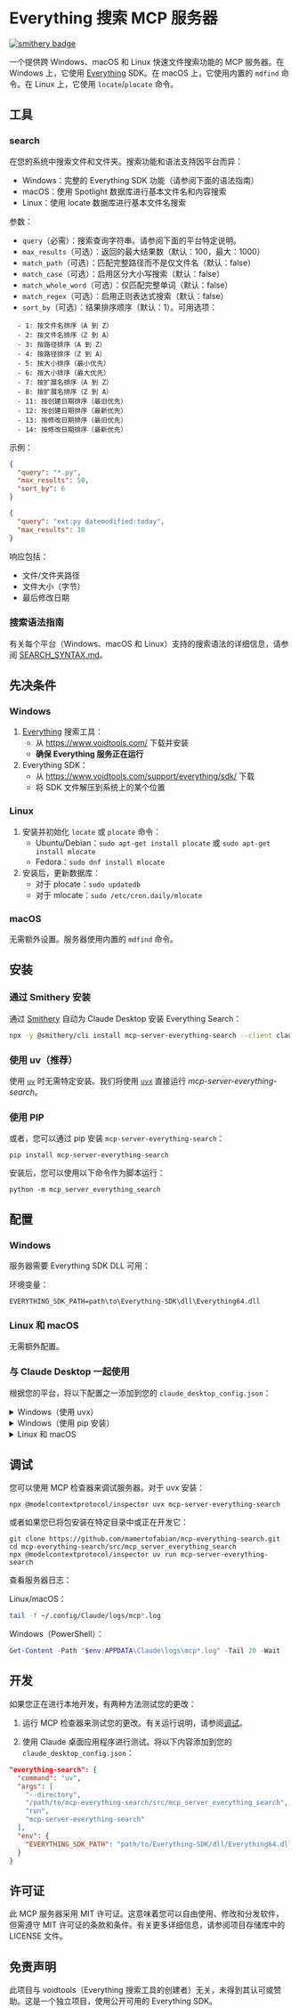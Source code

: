 # Everything 搜索 MCP 服务器

[![smithery badge](https://smithery.ai/badge/mcp-server-everything-search)](https://smithery.ai/server/mcp-server-everything-search)

一个提供跨 Windows、macOS 和 Linux 快速文件搜索功能的 MCP 服务器。在 Windows 上，它使用 [Everything](https://www.voidtools.com/) SDK。在 macOS 上，它使用内置的 `mdfind` 命令。在 Linux 上，它使用 `locate`/`plocate` 命令。

## 工具

### search

在您的系统中搜索文件和文件夹。搜索功能和语法支持因平台而异：

- Windows：完整的 Everything SDK 功能（请参阅下面的语法指南）
- macOS：使用 Spotlight 数据库进行基本文件名和内容搜索
- Linux：使用 locate 数据库进行基本文件名搜索

参数：

- `query`（必需）：搜索查询字符串。请参阅下面的平台特定说明。
- `max_results`（可选）：返回的最大结果数（默认：100，最大：1000）
- `match_path`（可选）：匹配完整路径而不是仅文件名（默认：false）
- `match_case`（可选）：启用区分大小写搜索（默认：false）
- `match_whole_word`（可选）：仅匹配完整单词（默认：false）
- `match_regex`（可选）：启用正则表达式搜索（默认：false）
- `sort_by`（可选）：结果排序顺序（默认：1）。可用选项：

```
  - 1: 按文件名排序（A 到 Z）
  - 2: 按文件名排序（Z 到 A）
  - 3: 按路径排序（A 到 Z）
  - 4: 按路径排序（Z 到 A）
  - 5: 按大小排序（最小优先）
  - 6: 按大小排序（最大优先）
  - 7: 按扩展名排序（A 到 Z）
  - 8: 按扩展名排序（Z 到 A）
  - 11: 按创建日期排序（最旧优先）
  - 12: 按创建日期排序（最新优先）
  - 13: 按修改日期排序（最旧优先）
  - 14: 按修改日期排序（最新优先）
```

示例：

```json
{
  "query": "*.py",
  "max_results": 50,
  "sort_by": 6
}
```

```json
{
  "query": "ext:py datemodified:today",
  "max_results": 10
}
```

响应包括：

- 文件/文件夹路径
- 文件大小（字节）
- 最后修改日期

### 搜索语法指南

有关每个平台（Windows、macOS 和 Linux）支持的搜索语法的详细信息，请参阅 [SEARCH_SYNTAX.md](SEARCH_SYNTAX.md)。

## 先决条件

### Windows

1. [Everything](https://www.voidtools.com/) 搜索工具：
   - 从 <https://www.voidtools.com/> 下载并安装
   - **确保 Everything 服务正在运行**
2. Everything SDK：
   - 从 <https://www.voidtools.com/support/everything/sdk/> 下载
   - 将 SDK 文件解压到系统上的某个位置

### Linux

1. 安装并初始化 `locate` 或 `plocate` 命令：
   - Ubuntu/Debian：`sudo apt-get install plocate` 或 `sudo apt-get install mlocate`
   - Fedora：`sudo dnf install mlocate`
2. 安装后，更新数据库：
   - 对于 plocate：`sudo updatedb`
   - 对于 mlocate：`sudo /etc/cron.daily/mlocate`

### macOS

无需额外设置。服务器使用内置的 `mdfind` 命令。

## 安装

### 通过 Smithery 安装

通过 [Smithery](https://smithery.ai/server/mcp-server-everything-search) 自动为 Claude Desktop 安装 Everything Search：

```bash
npx -y @smithery/cli install mcp-server-everything-search --client claude
```

### 使用 uv（推荐）

使用 [`uv`](https://docs.astral.sh/uv/) 时无需特定安装。我们将使用 [`uvx`](https://docs.astral.sh/uv/guides/tools/) 直接运行 _mcp-server-everything-search_。

### 使用 PIP

或者，您可以通过 pip 安装 `mcp-server-everything-search`：

```
pip install mcp-server-everything-search
```

安装后，您可以使用以下命令作为脚本运行：

```
python -m mcp_server_everything_search
```

## 配置

### Windows

服务器需要 Everything SDK DLL 可用：

环境变量：

```
EVERYTHING_SDK_PATH=path\to\Everything-SDK\dll\Everything64.dll
```

### Linux 和 macOS

无需额外配置。

### 与 Claude Desktop 一起使用

根据您的平台，将以下配置之一添加到您的 `claude_desktop_config.json`：

<details>
<summary>Windows（使用 uvx）</summary>

```json
"mcpServers": {
  "everything-search": {
    "command": "uvx",
    "args": ["mcp-server-everything-search"],
    "env": {
      "EVERYTHING_SDK_PATH": "path/to/Everything-SDK/dll/Everything64.dll"
    }
  }
}
```

</details>

<details>
<summary>Windows（使用 pip 安装）</summary>

```json
"mcpServers": {
  "everything-search": {
    "command": "python",
    "args": ["-m", "mcp_server_everything_search"],
    "env": {
      "EVERYTHING_SDK_PATH": "path/to/Everything-SDK/dll/Everything64.dll"
    }
  }
}
```

</details>

<details>
<summary>Linux 和 macOS</summary>

```json
"mcpServers": {
  "everything-search": {
    "command": "uvx",
    "args": ["mcp-server-everything-search"]
  }
}
```

或者如果使用 pip 安装：

```json
"mcpServers": {
  "everything-search": {
    "command": "python",
    "args": ["-m", "mcp_server_everything_search"]
  }
}
```

</details>

## 调试

您可以使用 MCP 检查器来调试服务器。对于 uvx 安装：

```
npx @modelcontextprotocol/inspector uvx mcp-server-everything-search
```

或者如果您已将包安装在特定目录中或正在开发它：

```
git clone https://github.com/mamertofabian/mcp-everything-search.git
cd mcp-everything-search/src/mcp_server_everything_search
npx @modelcontextprotocol/inspector uv run mcp-server-everything-search
```

查看服务器日志：

Linux/macOS：

```bash
tail -f ~/.config/Claude/logs/mcp*.log
```

Windows（PowerShell）：

```powershell
Get-Content -Path "$env:APPDATA\Claude\logs\mcp*.log" -Tail 20 -Wait
```

## 开发

如果您正在进行本地开发，有两种方法测试您的更改：

1. 运行 MCP 检查器来测试您的更改。有关运行说明，请参阅[调试](#调试)。

2. 使用 Claude 桌面应用程序进行测试。将以下内容添加到您的 `claude_desktop_config.json`：

```json
"everything-search": {
  "command": "uv",
  "args": [
    "--directory",
    "/path/to/mcp-everything-search/src/mcp_server_everything_search",
    "run",
    "mcp-server-everything-search"
  ],
  "env": {
    "EVERYTHING_SDK_PATH": "path/to/Everything-SDK/dll/Everything64.dll"
  }
}
```

## 许可证

此 MCP 服务器采用 MIT 许可证。这意味着您可以自由使用、修改和分发软件，但需遵守 MIT 许可证的条款和条件。有关更多详细信息，请参阅项目存储库中的 LICENSE 文件。

## 免责声明

此项目与 voidtools（Everything 搜索工具的创建者）无关，未得到其认可或赞助。这是一个独立项目，使用公开可用的 Everything SDK。
